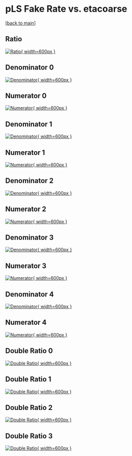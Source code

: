 # pLS Fake Rate vs. etacoarse

[[back to main](./)]



## Ratio

[![Ratio](../mtv/var/pLS_fakerate_etacoarse.png){ width=600px }](../mtv/var/pLS_fakerate_etacoarse.pdf)

## Denominator 0

[![Denominator](../mtv/den/pLS_fakerate_etacoarse_den0.png){ width=600px }](../mtv/den/pLS_fakerate_etacoarse_den0.pdf)

## Numerator 0

[![Numerator](../mtv/num/pLS_fakerate_etacoarse_num0.png){ width=600px }](../mtv/num/pLS_fakerate_etacoarse_num0.pdf)

## Denominator 1

[![Denominator](../mtv/den/pLS_fakerate_etacoarse_den1.png){ width=600px }](../mtv/den/pLS_fakerate_etacoarse_den1.pdf)

## Numerator 1

[![Numerator](../mtv/num/pLS_fakerate_etacoarse_num1.png){ width=600px }](../mtv/num/pLS_fakerate_etacoarse_num1.pdf)

## Denominator 2

[![Denominator](../mtv/den/pLS_fakerate_etacoarse_den2.png){ width=600px }](../mtv/den/pLS_fakerate_etacoarse_den2.pdf)

## Numerator 2

[![Numerator](../mtv/num/pLS_fakerate_etacoarse_num2.png){ width=600px }](../mtv/num/pLS_fakerate_etacoarse_num2.pdf)

## Denominator 3

[![Denominator](../mtv/den/pLS_fakerate_etacoarse_den3.png){ width=600px }](../mtv/den/pLS_fakerate_etacoarse_den3.pdf)

## Numerator 3

[![Numerator](../mtv/num/pLS_fakerate_etacoarse_num3.png){ width=600px }](../mtv/num/pLS_fakerate_etacoarse_num3.pdf)

## Denominator 4

[![Denominator](../mtv/den/pLS_fakerate_etacoarse_den4.png){ width=600px }](../mtv/den/pLS_fakerate_etacoarse_den4.pdf)

## Numerator 4

[![Numerator](../mtv/num/pLS_fakerate_etacoarse_num4.png){ width=600px }](../mtv/num/pLS_fakerate_etacoarse_num4.pdf)

## Double Ratio 0

[![Double Ratio](../mtv/ratio/pLS_fakerate_etacoarse_ratio0.png){ width=600px }](../mtv/ratio/pLS_fakerate_etacoarse_ratio0.pdf)

## Double Ratio 1

[![Double Ratio](../mtv/ratio/pLS_fakerate_etacoarse_ratio1.png){ width=600px }](../mtv/ratio/pLS_fakerate_etacoarse_ratio1.pdf)

## Double Ratio 2

[![Double Ratio](../mtv/ratio/pLS_fakerate_etacoarse_ratio2.png){ width=600px }](../mtv/ratio/pLS_fakerate_etacoarse_ratio2.pdf)

## Double Ratio 3

[![Double Ratio](../mtv/ratio/pLS_fakerate_etacoarse_ratio3.png){ width=600px }](../mtv/ratio/pLS_fakerate_etacoarse_ratio3.pdf)

